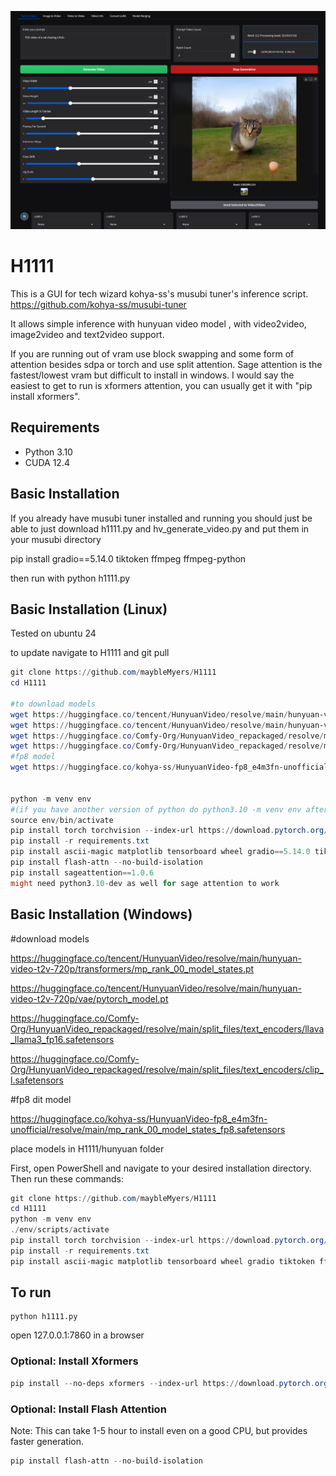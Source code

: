 ![GUI Screenshot](images/screenshot.png)

# H1111

This is a GUI for tech wizard kohya-ss's musubi tuner's inference script.
https://github.com/kohya-ss/musubi-tuner

It allows simple inference with hunyuan video model , with video2video, image2video and text2video support.

If you are running out of vram use block swapping and some form of attention besides sdpa or torch and use split attention. Sage attention is the fastest/lowest vram but difficult to install in windows. I would say the easiest to get to run is xformers attention, you can usually get it with "pip install xformers".


## Requirements

- Python 3.10
- CUDA 12.4

## Basic Installation

If you already have musubi tuner installed and running you should just be able to just download h1111.py and hv_generate_video.py and put them in your musubi directory

pip install gradio==5.14.0 tiktoken ffmpeg ffmpeg-python

then run with python h1111.py

## Basic Installation (Linux)

Tested on ubuntu 24

to update navigate to H1111 and git pull

```powershell
git clone https://github.com/maybleMyers/H1111
cd H1111

#to download models
wget https://huggingface.co/tencent/HunyuanVideo/resolve/main/hunyuan-video-t2v-720p/transformers/mp_rank_00_model_states.pt -P hunyuan
wget https://huggingface.co/tencent/HunyuanVideo/resolve/main/hunyuan-video-t2v-720p/vae/pytorch_model.pt -P hunyuan
wget https://huggingface.co/Comfy-Org/HunyuanVideo_repackaged/resolve/main/split_files/text_encoders/llava_llama3_fp16.safetensors -P hunyuan
wget https://huggingface.co/Comfy-Org/HunyuanVideo_repackaged/resolve/main/split_files/text_encoders/clip_l.safetensors -P hunyuan
#fp8 model
wget https://huggingface.co/kohya-ss/HunyuanVideo-fp8_e4m3fn-unofficial/resolve/main/mp_rank_00_model_states_fp8.safetensors -P hunyuan


python -m venv env
#(if you have another version of python do python3.10 -m venv env after you install it with sudo apt install python3.10 python3.10-venv python3.10-distutils)
source env/bin/activate
pip install torch torchvision --index-url https://download.pytorch.org/whl/cu124 
pip install -r requirements.txt
pip install ascii-magic matplotlib tensorboard wheel gradio==5.14.0 tiktoken ffmpeg ffmpeg-python
pip install flash-attn --no-build-isolation
pip install sageattention==1.0.6
might need python3.10-dev as well for sage attention to work

```

## Basic Installation (Windows)

#download models

https://huggingface.co/tencent/HunyuanVideo/resolve/main/hunyuan-video-t2v-720p/transformers/mp_rank_00_model_states.pt

https://huggingface.co/tencent/HunyuanVideo/resolve/main/hunyuan-video-t2v-720p/vae/pytorch_model.pt

https://huggingface.co/Comfy-Org/HunyuanVideo_repackaged/resolve/main/split_files/text_encoders/llava_llama3_fp16.safetensors

https://huggingface.co/Comfy-Org/HunyuanVideo_repackaged/resolve/main/split_files/text_encoders/clip_l.safetensors

#fp8 dit model

https://huggingface.co/kohya-ss/HunyuanVideo-fp8_e4m3fn-unofficial/resolve/main/mp_rank_00_model_states_fp8.safetensors

place models in H1111/hunyuan folder

First, open PowerShell and navigate to your desired installation directory. Then run these commands:

```powershell
git clone https://github.com/maybleMyers/H1111
cd H1111
python -m venv env
./env/scripts/activate
pip install torch torchvision --index-url https://download.pytorch.org/whl/cu124 
pip install -r requirements.txt
pip install ascii-magic matplotlib tensorboard wheel gradio tiktoken ffmpeg ffmpeg-python

```

## To run

```
python h1111.py
```

open 127.0.0.1:7860 in a browser

### Optional: Install Xformers
```powershell
pip install --no-deps xformers --index-url https://download.pytorch.org/whl/cu124
```

### Optional: Install Flash Attention
Note: This can take 1-5 hour to install even on a good CPU, but provides faster generation.
```powershell
pip install flash-attn --no-build-isolation
```
```